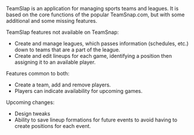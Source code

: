 TeamSlap is an application for managing sports teams and leagues. It is based on the core functions of the popular TeamSnap.com, but with some additional and some missing features.

TeamSlap features not available on TeamSnap:
- Create and manage leagues, which passes information (schedules, etc.) down to teams that are a part of the league.
- Create and edit lineups for each game, identifying a position then assigning it to an available player.

Features common to both:
- Create a team, add and remove players. 
- Players can indicate availability for upcoming games.

Upcoming changes:
- Design tweaks
- Ability to save lineup formations for future events to avoid having to create positions for each event.
